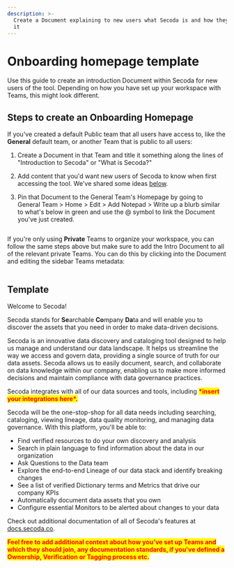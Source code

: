 ```yaml
---
description: >-
  Create a Document explaining to new users what Secoda is and how they can use
  it
---
```


# Onboarding homepage template

Use this guide to create an introduction Document within Secoda for new users of the tool. Depending on how you have set up your workspace with Teams, this might look different.

## Steps to create an Onboarding Homepage

If you've created a default Public team that all users have access to, like the **General** default team, or another Team that is public to all users:

1. Create a Document in that Team and title it something along the lines of "Introduction to Secoda" or "What is Secoda?"
2. Add content that you'd want new users of Secoda to know when first accessing the tool. We've shared some ideas [below](onboarding-homepage-template.md#template).&#x20;
3.  Pin that Document to the General Team's Homepage by going to General Team > Home > Edit > Add Notepad > Write up a blurb similar to what's below in green and use the @ symbol to link the Document you've just created.

    <figure><img src="https://secoda-public-media-assets.s3.amazonaws.com/5417ebfa-5279-4962-a785-7a3e25c678ca.png" alt=""><figcaption></figcaption></figure>

If you're only using **Private** Teams to organize your workspace, you can follow the same steps above but make sure to add the Intro Document to all of the relevant private Teams. You can do this by clicking into the Document and editing the sidebar Teams metadata:

<figure><img src="https://secoda-public-media-assets.s3.amazonaws.com/4795a210-6685-4201-8614-754fc7dcf441.gif" alt=""><figcaption></figcaption></figure>

## Template

Welcome to Secoda!

Secoda stands for **Se**archable **Co**mpany **Da**ta and will enable you to discover the assets that you need in order to make data-driven decisions.

Secoda is an innovative data discovery and cataloging tool designed to help us manage and understand our data landscape. It helps us streamline the way we access and govern data, providing a single source of truth for our data assets. Secoda allows us to easily document, search, and collaborate on data knowledge within our company, enabling us to make more informed decisions and maintain compliance with data governance practices.

Secoda integrates with all of our data sources and tools, including <mark style="color:red;">**\*insert your integrations here\*.**</mark>

Secoda will be the one-stop-shop for all data needs including searching, cataloging, viewing lineage, data quality monitoring, and managing data governance. With this platform, you'll be able to:

* Find verified resources to do your own discovery and analysis
* Search in plain language to find information about the data in our organization
* Ask Questions to the Data team&#x20;
* Explore the end-to-end Lineage of our data stack and identify breaking changes
* See a list of verified Dictionary terms and Metrics that drive our company KPIs
* Automatically document data assets that you own
* Configure essential Monitors to be alerted about changes to your data

Check out additional documentation of all of Secoda's features at [docs.secoda.co](https://docs.secoda.co/).&#x20;

<mark style="color:red;">**Feel free to add additional context about how you've set up Teams and which they should join, any documentation standards, if you've defined a Ownership, Verification or Tagging process etc.**</mark>

